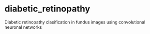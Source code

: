 # diabetic_retinopathy
Diabetic retinopathy clasification in fundus images using convolutional neuronal networks

